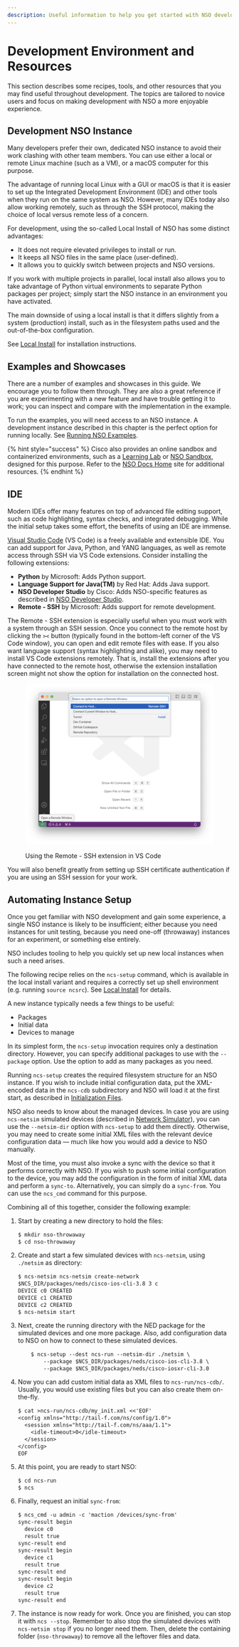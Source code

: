 ```yaml
---
description: Useful information to help you get started with NSO development.
---
```


# Development Environment and Resources

This section describes some recipes, tools, and other resources that you may find useful throughout development. The topics are tailored to novice users and focus on making development with NSO a more enjoyable experience.

## Development NSO Instance <a href="#ch_devenv.local" id="ch_devenv.local"></a>

Many developers prefer their own, dedicated NSO instance to avoid their work clashing with other team members. You can use either a local or remote Linux machine (such as a VM), or a macOS computer for this purpose.

The advantage of running local Linux with a GUI or macOS is that it is easier to set up the Integrated Development Environment (IDE) and other tools when they run on the same system as NSO. However, many IDEs today also allow working remotely, such as through the SSH protocol, making the choice of local versus remote less of a concern.

For development, using the so-called Local Install of NSO has some distinct advantages:

* It does not require elevated privileges to install or run.
* It keeps all NSO files in the same place (user-defined).
* It allows you to quickly switch between projects and NSO versions.

If you work with multiple projects in parallel, local install also allows you to take advantage of Python virtual environments to separate Python packages per project; simply start the NSO instance in an environment you have activated.

The main downside of using a local install is that it differs slightly from a system (production) install, such as in the filesystem paths used and the out-of-the-box configuration.

See [Local Install](../../administration/installation-and-deployment/local-install.md) for installation instructions.

## Examples and Showcases <a href="#ch_devenv.examples" id="ch_devenv.examples"></a>

There are a number of examples and showcases in this guide. We encourage you to follow them through. They are also a great reference if you are experimenting with a new feature and have trouble getting it to work; you can inspect and compare with the implementation in the example.

To run the examples, you will need access to an NSO instance. A development instance described in this chapter is the perfect option for running locally. See [Running NSO Examples](../../administration/installation-and-deployment/post-install-actions/running-nso-examples.md).

{% hint style="success" %}
Cisco also provides an online sandbox and containerized environments, such as a [Learning Lab](https://developer.cisco.com/learning/labs/nso-examples) or [NSO Sandbox](https://developer.cisco.com/catalogs/sandbox/nso), designed for this purpose. Refer to the [NSO Docs Home](https://developer.cisco.com/docs/nso/) site for additional resources.
{% endhint %}

## IDE <a href="#ch_devenv.ide" id="ch_devenv.ide"></a>

Modern IDEs offer many features on top of advanced file editing support, such as code highlighting, syntax checks, and integrated debugging. While the initial setup takes some effort, the benefits of using an IDE are immense.

[Visual Studio Code](https://code.visualstudio.com/) (VS Code) is a freely available and extensible IDE. You can add support for Java, Python, and YANG languages, as well as remote access through SSH via VS Code extensions. Consider installing the following extensions:

* **Python** by Microsoft: Adds Python support.
* **Language Support for Java(TM)** by Red Hat: Adds Java support.
* **NSO Developer Studio** by Cisco: Adds NSO-specific features as described in [NSO Developer Studio](developing-services/nso-developer-studio.md).
* **Remote - SSH** by Microsoft: Adds support for remote development.

The Remote - SSH extension is especially useful when you must work with a system through an SSH session. Once you connect to the remote host by clicking the `><` button (typically found in the bottom-left corner of the VS Code window), you can open and edit remote files with ease. If you also want language support (syntax highlighting and alike), you may need to install VS Code extensions remotely. That is, install the extensions after you have connected to the remote host, otherwise the extension installation screen might not show the option for installation on the connected host.

<figure><img src="../../images/vscode-remotessh.png" alt="" width="563"><figcaption><p>Using the Remote - SSH extension in VS Code</p></figcaption></figure>

You will also benefit greatly from setting up SSH certificate authentication if you are using an SSH session for your work.

## Automating Instance Setup <a href="#ch_devenv.automate" id="ch_devenv.automate"></a>

Once you get familiar with NSO development and gain some experience, a single NSO instance is likely to be insufficient; either because you need instances for unit testing, because you need one-off (throwaway) instances for an experiment, or something else entirely.

NSO includes tooling to help you quickly set up new local instances when such a need arises.

The following recipe relies on the `ncs-setup` command, which is available in the local install variant and requires a correctly set up shell environment (e.g. running `source ncsrc`). See [Local Install](../../administration/installation-and-deployment/local-install.md) for details.

A new instance typically needs a few things to be useful:

* Packages
* Initial data
* Devices to manage

In its simplest form, the `ncs-setup` invocation requires only a destination directory. However, you can specify additional packages to use with the `--package` option. Use the option to add as many packages as you need.

Running `ncs-setup` creates the required filesystem structure for an NSO instance. If you wish to include initial configuration data, put the XML-encoded data in the `ncs-cdb` subdirectory and NSO will load it at the first start, as described in [Initialization Files](../concepts/cdb-and-yang.md#d5e268).

NSO also needs to know about the managed devices. In case you are using `ncs-netsim` simulated devices (described in [Network Simulator](../../operation-and-usage/operations/network-simulator-netsim.md)), you can use the `--netsim-dir` option with `ncs-setup` to add them directly. Otherwise, you may need to create some initial XML files with the relevant device configuration data — much like how you would add a device to NSO manually.

Most of the time, you must also invoke a sync with the device so that it performs correctly with NSO. If you wish to push some initial configuration to the device, you may add the configuration in the form of initial XML data and perform a `sync-to`. Alternatively, you can simply do a `sync-from`. You can use the `ncs_cmd` command for this purpose.

Combining all of this together, consider the following example:

1.  Start by creating a new directory to hold the files:

    ```
    $ mkdir nso-throwaway
    $ cd nso-throwaway
    ```
2.  Create and start a few simulated devices with `ncs-netsim`, using `./netsim` as directory:

    ```
    $ ncs-netsim ncs-netsim create-network $NCS_DIR/packages/neds/cisco-ios-cli-3.8 3 c
    DEVICE c0 CREATED
    DEVICE c1 CREATED
    DEVICE c2 CREATED
    $ ncs-netsim start
    ```
3.  Next, create the running directory with the NED package for the simulated devices and one more package. Also, add configuration data to NSO on how to connect to these simulated devices.

    ```
        $ ncs-setup --dest ncs-run --netsim-dir ./netsim \
            --package $NCS_DIR/packages/neds/cisco-ios-cli-3.8 \
            --package $NCS_DIR/packages/neds/cisco-iosxr-cli-3.0
    ```
4.  Now you can add custom initial data as XML files to `ncs-run/ncs-cdb/`. Usually, you would use existing files but you can also create them on-the-fly.

    ```
    $ cat >ncs-run/ncs-cdb/my_init.xml <<'EOF'
    <config xmlns="http://tail-f.com/ns/config/1.0">
      <session xmlns="http://tail-f.com/ns/aaa/1.1">
        <idle-timeout>0</idle-timeout>
      </session>
    </config>
    EOF
    ```
5.  At this point, you are ready to start NSO:

    ```
    $ cd ncs-run
    $ ncs
    ```
6.  Finally, request an initial `sync-from`:

    ```
    $ ncs_cmd -u admin -c 'maction /devices/sync-from'
    sync-result begin
      device c0
      result true
    sync-result end
    sync-result begin
      device c1
      result true
    sync-result end
    sync-result begin
      device c2
      result true
    sync-result end
    ```
7. The instance is now ready for work. Once you are finished, you can stop it with `ncs --stop`. Remember to also stop the simulated devices with `ncs-netsim stop` if you no longer need them. Then, delete the containing folder (`nso-throwaway`) to remove all the leftover files and data.
